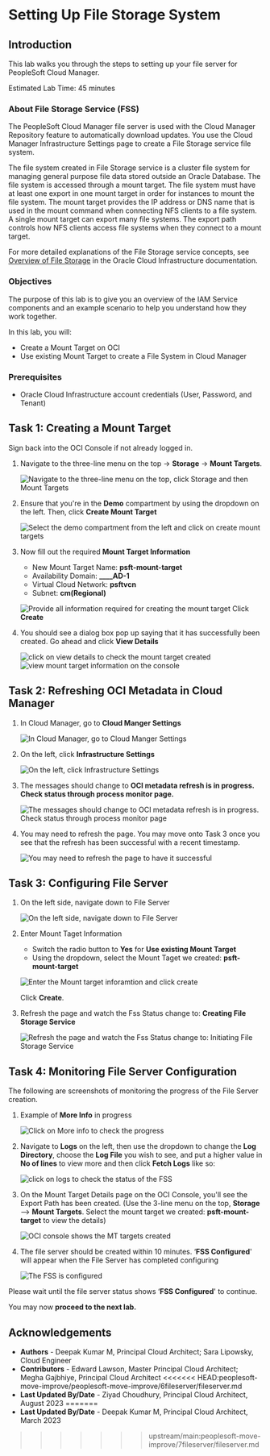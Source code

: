 # Setting Up File Storage System

## Introduction
This lab walks you through the steps to setting up your file server for PeopleSoft Cloud Manager.

Estimated Lab Time: 45 minutes

### About File Storage Service (FSS)
The PeopleSoft Cloud Manager file server is used with the Cloud Manager Repository feature to automatically download updates. You use the Cloud Manager Infrastructure Settings page to create a File Storage service file system.

The file system created in File Storage service is a cluster file system for managing general purpose file data stored outside an Oracle Database. The file system is accessed through a mount target. The file system must have at least one export in one mount target in order for instances to mount the file system.
The mount target provides the IP address or DNS name that is used in the mount command when connecting NFS clients to a file system. A single mount target can export many file systems. The export path controls how NFS clients access file systems when they connect to a mount target.

For more detailed explanations of the File Storage service concepts, see [Overview of File Storage](https://docs.oracle.com/en-us/iaas/Content/File/Concepts/filestorageoverview.htm) in the Oracle Cloud Infrastructure documentation.

### Objectives

The purpose of this lab is to give you an overview of the IAM Service components and an example scenario to help you understand how they work together.

In this lab, you will:
* Create a Mount Target on OCI
* Use existing Mount Target to create a File System in Cloud Manager


### Prerequisites

* Oracle Cloud Infrastructure account credentials (User, Password, and Tenant)



## Task 1: Creating a Mount Target

Sign back into the OCI Console if not already logged in. 

1. Navigate to the three-line menu on the top -> **Storage** -> **Mount Targets**.

    ![Navigate to the three-line menu on the top, click Storage and then Mount Targets](./images/navmt.png " ")

2. Ensure that you're in the **Demo** compartment by using the dropdown on the left. Then, click **Create Mount Target**
    
    ![Select the demo compartment from the left and click on create mount targets](./images/createmt.png " ")

3. Now fill out the required **Mount Target Information**
    * New Mount Target Name: **psft-mount-target**
    * Availability Domain: **____AD-1**
    * Virtual Cloud Network: **psftvcn**
    * Subnet: **cm(Regional)**
    
    ![Provide all information required for creating the mount target](./images/mtinfo.png " ")
    Click **Create**
4. You should see a dialog box pop up saying that it has successfully been created. Go ahead and click **View Details**
    
    ![click on view details to check the mount target created](./images/viewdetails.png " ")
    ![view mount target information on the console ](./images/mtcreated.png " ")

## Task 2: Refreshing OCI Metadata in Cloud Manager

1. In Cloud Manager, go to **Cloud Manger Settings**

    ![In Cloud Manager, go to Cloud Manger Settings](./images/cmsettings.png " ")

2. On the left, click **Infrastructure Settings**
   
    ![On the left, click Infrastructure Settings](./images/refresh.png " ")

3. The messages should change to **OCI metadata refresh is in progress. Check status through process monitor page.**

    ![The messages should change to OCI metadata refresh is in progress. Check status through process monitor page](./images/inprogress.png " ")

4. You may need to refresh the page. You may move onto Task 3 once you see that the refresh has been successful with a recent timestamp.
    
    ![You may need to refresh the page to have it successful](./images/successful.png " ")

## Task 3: Configuring File Server
1. On the left side, navigate down to File Server

    ![On the left side, navigate down to File Server](./images/fileserver.png "")

2. Enter Mount Taget Information
    * Switch the radio button to **Yes** for **Use existing Mount Target**
    * Using the dropdown, select the Mount Taget we created: **psft-mount-target**
    
    ![Enter the Mount target inforamtion and click create](./images/mtsetup.png " ")

    Click **Create**.
    
3. Refresh the page and watch the Fss Status change to: **Creating File Storage Service**
    
    ![Refresh the page and watch the Fss Status change to: Initiating File Storage Service](./images/initiating.png " ")

## Task 4: Monitoring File Server Configuration

The following are screenshots of monitoring the progress of the File Server creation.
1. Example of **More Info** in progress

    ![Click on More info to check the progress](./images/moreinfo.png " ")

2. Navigate to **Logs** on the left, then use the dropdown to change the **Log Directory**, choose the **Log File** you wish to see, and put a higher value in **No of lines** to view more and then click **Fetch Logs** like so:

    ![click on logs to check the status of the FSS](./images/logs.png " ")

3. On the Mount Target Details page on the OCI Console, you'll see the Export Path has been created. (Use the 3-line menu on the top, **Storage** --> **Mount Targets**. Select the mount target we created: **psft-mount-target** to view the details)

    ![OCI console shows the MT targets created](./images/exportpath.png " ")

4. The file server should be created within 10 minutes. ‘**FSS Configured**' will appear when the File Server has completed configuring

    ![The FSS is configured](./images/configured.png " ")



 Please wait until the file server status shows ‘**FSS Configured**' to continue.


You may now **proceed to the next lab.**


## Acknowledgements
* **Authors** - Deepak Kumar M, Principal Cloud Architect; Sara Lipowsky, Cloud Engineer
* **Contributors** - Edward Lawson, Master Principal Cloud Architect; Megha Gajbhiye, Principal Cloud Architect
<<<<<<< HEAD:peoplesoft-move-improve/peoplesoft-move-improve/6fileserver/fileserver.md
* **Last Updated By/Date** - Ziyad Choudhury, Principal Cloud Architect, August 2023
=======
* **Last Updated By/Date** - Deepak Kumar M, Principal Cloud Architect, March 2023
>>>>>>> upstream/main:peoplesoft-move-improve/7fileserver/fileserver.md
